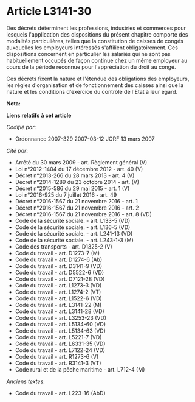 # Article L3141-30

Des décrets déterminent les professions, industries et commerces pour lesquels l'application des dispositions du présent
chapitre comporte des modalités particulières, telles que la constitution de caisses de congés auxquelles les employeurs
intéressés s'affilient obligatoirement. Ces dispositions concernent en particulier les salariés qui ne sont pas
habituellement occupés de façon continue chez un même employeur au cours de la période reconnue pour l'appréciation du droit
au congé.

Ces décrets fixent la nature et l'étendue des obligations des employeurs, les règles d'organisation et de fonctionnement des
caisses ainsi que la nature et les conditions d'exercice du contrôle de l'Etat à leur égard.

**Nota:**



**Liens relatifs à cet article**

_Codifié par_:

  - Ordonnance 2007-329 2007-03-12 JORF 13 mars 2007

_Cité par_:

  - Arrêté du 30 mars 2009 - art. Règlement général (V)
  - Loi n°2012-1404 du 17 décembre 2012 - art. 40 (V)
  - Décret n°2013-266 du 28 mars 2013 - art. 4 (V)
  - Décret n°2014-1289 du 23 octobre 2014 - art. (V)
  - Décret n°2015-586 du 29 mai 2015 - art. 1 (V)
  - Loi n°2016-925 du 7 juillet 2016 - art. 49
  - Décret n°2016-1567 du 21 novembre 2016 - art. 1
  - Décret n°2016-1567 du 21 novembre 2016 - art. 2
  - Décret n°2016-1567 du 21 novembre 2016 - art. 8 (VD)
  - Code de la sécurité sociale. - art. L133-5 (VD)
  - Code de la sécurité sociale. - art. L136-5 (VD)
  - Code de la sécurité sociale. - art. L241-13 (VD)
  - Code de la sécurité sociale. - art. L243-1-3 (M)
  - Code des transports - art. D1325-2 (V)
  - Code du travail - art. D1273-7 (M)
  - Code du travail - art. D1274-6 (Ab)
  - Code du travail - art. D3141-9 (VD)
  - Code du travail - art. D5522-6 (VD)
  - Code du travail - art. D7121-28 (VD)
  - Code du travail - art. L1273-3 (VD)
  - Code du travail - art. L1274-2 (VT)
  - Code du travail - art. L1522-6 (VD)
  - Code du travail - art. L3141-22 (M)
  - Code du travail - art. L3141-28 (VD)
  - Code du travail - art. L3253-23 (VD)
  - Code du travail - art. L5134-60 (VD)
  - Code du travail - art. L5134-63 (VD)
  - Code du travail - art. L5221-7 (VD)
  - Code du travail - art. L6331-35 (VD)
  - Code du travail - art. L7122-24 (VD)
  - Code du travail - art. R1273-6 (V)
  - Code du travail - art. R3141-3 (VT)
  - Code rural et de la pêche maritime - art. L712-4 (M)

_Anciens textes_:

  - Code du travail - art. L223-16 (AbD)

